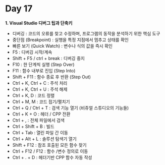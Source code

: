 # Day 17
**1. Visual Studio 디버그 팁과 단축키**

- 디버깅 : 코드의 오류를 찾고 수정하며, 프로그램의 동작을 분석하기 위한 핵심 도구
- 중단점 (Breakpoint) : 실행을 특정 지점에서 멈추고 상태를 확인
- 빠른 보기 (Quick Watch) : 변수나 식의 값을 즉시 확인
- F5 : 디버깅 시작/계속
- Shift + F5 /  ctrl + break : 디버깅 중지
- F10 : 한 단계씩 실행 (Step Over)
- F11 : 함수 내부로 진입 (Step Into)
- Shift + F11 : 함수 종료 후 반환 (Step Out)
- Ctrl + K, Ctrl + C : 주석 처리
- Ctrl + K, Ctrl + U : 주석 해제
- Ctrl + K, D : 코드 정렬
- Ctrl + M, M : 코드 접기/펼치기
- Ctrl + Q / Ctrl + T : 검색 기능 열기 (비쥬얼 스튜디오의 기능들)
- Ctrl + K + O : 헤더 / CPP 전환
- Ctrl + , : 전체 파일에서 검색
- Ctrl + Shift + B : 빌드
- Ctrl + Tab : 열린 파일 간 이동
- Ctrl + Alt + L : 솔루션 탐색기 열기
- Shift + F12 : 참조 호출된 모든 함수 찾기
- Ctrl + F12  / F12 : 함수 /변수 정의로 이동
- Ctrl + . + D : 헤더기반 CPP 함수 자동 작성
